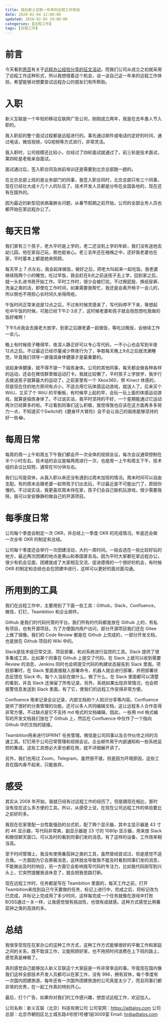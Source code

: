 ```yaml
---
title: 我在新义互联一年来的远程工作体验
date: 2020-02-04 12:00:00
updated: 2020-02-05 19:00:00
categories: [远程工作]
tags: [远程工作]
---
```


# 前言

今天看到[思否](https://segmentfault.com)有关于[远程办公经验分享的征文活动](https://segmentfault.com/a/1190000021660147)，而我们公司从成立之初就采用了远程工作这种形式，所以我想借着这个机会，谈一谈自己这一年来的远程工作体验，希望能够对想要尝试远程办公的朋友们有所帮助。

 <!--more-->

# 入职

新义互联是一个年轻的移动互联网广告公司，刚刚成立两年，我是在去年愚人节入职的。

我入职前的整个面试过程都是远程进行的。事先通过邮件或电话约定好的时间，通过电话，微信视频，QQ视频等方式进行，非常灵活。

我入职时，公司规模还比较小，仅经过了四轮面试就通过了，前三轮是技术面试，第四轮是老板亲自面试。

面试通过后，签入职合同及岗前培训还是需要到北京总部跑一趟的。

在北京总部上班的是业务部门的同事，我签入职合同时，北京总部只有三个同事，现在已经壮大成十几个人的队伍了。技术开发人员都是分布在全国各地的，现在还有在国外的。

因为最近的新型冠状病毒肺炎问题，从春节假期之前开始，公司的全部业务人员也都开始在家远程办公了。

# 每天日常

我们家有三个孩子，老大平时是上学的，老二还没到上学的年龄，我们没有送他去幼儿园，他在家自己玩，倒也挺省心。老三去年还在襁褓之中，还好我老婆也在家，平时基本上都是她来照顾。

每天早上 7 点左右，我会起床做饭，做好之后，把老大叫起来一起吃饭。我老婆继续陪两个小的睡觉。吃过早饭，我会赶在8点之前送孩子去上学，回到家之后，就一头扎进书房开始工作。平时工作时，很少会被打扰。不过擦屁股、换纸尿裤、洗澡之类的活，即使在工作时间，如果需要我帮忙，我还是会离开椅子一会儿的，所以倒也不用担心长时间久坐得痔疮。

午饭时间正常来说是12点之后，不过有时候灵感来了，写代码停不下来，等想起吃中午饭的时候，可能已经下午2-3点了，这时候老婆和孩子就会抱怨想吃我做的饭好难啊！

下午5点我会去接老大放学，到家之后跟老婆一起做饭，等吃过晚饭，会继续工作一会儿。

晚上有时候孩子睡得早，夜深人静正好可以专心写代码，一不小心也会写到半夜12点之后。不过最近已经尽量减少熬夜行为了，争取每天晚上9点之后就洗漱睡觉，毕竟我们领导一直强调身体健康才是最重要的。

说起身体健康，就不得不提一下锻炼身体。公司的其他同事，每天都会做各种各样的运动，还会在微信群里做运动打卡。我就比较懒了，平时孩子上学放学，我步行去接送孩子就算最大的运动了。之前家里有一个 Xbox360，带 Kinect 体感的，但是现在住的地方房间有点小，不适合用它玩体感运动游戏，就送人了。后来买个 WiiU，又买了个 WiiU 的平衡板，有时候早上起的早，会玩一玩上面的体感运动游戏，就算是锻炼身体了。不过说实话，我平时坚持的不好，一个星期能通过它运动两次已经算多的啦。不过看到同事们这么积极，我觉得我也应该在这方面再多多努力一点，不知道买个Switch的《健身环大冒险》会不会让自己的锻炼能够坚持的好一些😂。

# 每周日常

每周的周一上午和周五下午我们都会开一次全体的视频会议，每次会议通常控制在半个小时左右。技术组的会议是每两周进行一次，也是周一上午和周五下午，技术组的会议比较短，通常在10分钟左右。

我们公司是双休，从我入职以来还没有遇到过周末加班的情况。周末时间可以自由支配。有的周末会跟老婆一起带孩子们出去玩，不过最近是不可能出门了，原因你懂的。不过说实话，我更喜欢周末待在家，孩子们会自己联机玩游戏，很少需要我陪，我可以安安静静的做自己的开源项目。

# 每季度日常

公司每个季度会制定一次 OKR，并总结上一季度 OKR 的完成情况。年底还会做一次全年 OKR 的制定和总结。

公司每个季度还会举行一次团建活动，大约一周时间。一般会选在一些比较好玩的地方，最近两次团建的地点是黄山和泰国普吉岛。因为平时大家都在家远程办公，很少有机会见面，团建就成了大家相互交流，促进感情的一个很好的机会，有时候 OKR 的制定和总结也会在团建中进行，这样可以更好的面对面沟通。

# 所用到的工具

我们在远程工作中，主要用到了下面一些工具：Github，Slack，Confluence，微信，钉钉，Teambition 和企业邮件。

Github 是我们的代码托管的平台。我们所有的代码都是放在 Github 上的，有私有项目，也有开源项目。为了方便国内用户访问，部分开源项目我们还在 Gitee 上做了镜像。我们的 Code Review 都是在 Github 上完成的，一部分开发文档，也是放在 Github 项目的 Wiki 中的。

Slack是技术组日常交流、项目部署，和对系统进行监控的工具。Slack 提供了很多集成工具，比如某个同事在 Github 上提交了代码，在 Slack 上就可以收到需要 Review 的消息，Jenkins 同时也会把提交代码的构建状态报告到 Slack 里面。项目部署时，在 Slack 里面直接敲入部署命令，机器人就会进行部署，并把部署状态反馈在 Slack 中。每个人当前在做什么，做了什么，在 Slack 里面都可以清楚的看到，并且 Slack 还保留了所有记录。另外，系统如果出现异常情况，也会把报警信息发送到 Slack 里面。有了它，使我们的远程工作变得非常方便。

Confluence 用来记录会议记录，内部文档和个人知识分享等内容。Confluence提供了很好的分类管理的功能，还可以多人共同编辑文档，这让远程多人合作变得非常方便。不过缺点是它不支持 md 格式的文档编辑，因此，一些用 md 格式编写的开发文档我们放在了 Github 上，然后在 Confluence 中仅作了一个指向 Github 中的文档的链接。

Teambition用来进行SPRINT 任务管理。微信是公司同事以及合作伙伴之间的沟通工具。钉钉用于公司日常管理和视频会议。企业邮件用于内部通知和一些系统监控的集成。这些工具想必大家也都在用，就不详细展开讲了。

另外，我们也用过 Zoom，Telegram，虽然很不错，但是因为环境原因，这些工具在国内香不起来，只能放弃。

# 感受

其实从 2008 年开始，我就已经有过远程工作的经历了。但是跟现在相比，那时没有现在这么多方便的工具。所以，从感受上说，在现在公司远程工作的体验要比之前好的多。

我现在在家里配一台性能强劲的台式机，配了两个显示器，其中主显示器是 43 寸的 4K 显示器，写代码非常爽，副显示器是 23 寸的 1080p 显示器，用来放 Slack 和微信聊天窗口，可以及时的看到同事们发的消息。有了这样的设备，工作效率相当高。

至于时间管理上，我没有使用番茄钟之类的工具，虽然曾经尝试过，但是感觉不适合我。一方面因为它会屏蔽消息，这样就会导致我不能及时看到同事们发的消息，不能做出及时的响应，另一方面它会影响我写代码的专注力，比如我代码刚写到兴头上，它突然提醒我该休息了，就会把我思路打断。

现在远程工作时，任务都是写在 Teambition 里面的，每天工作之前，打开 Teambition来找到自己今天要做的任务，标记上进行中，完成之后，将标记改为已完成，并标记上完成用了多少时间，这样每完成一个任务就像在游戏中打败BOSS通过一关一样，让我感觉很有挑战性，也很有成就感。这种方式感觉比用番茄钟之类的高效的多。

# 总结

我很享受现在在家办公的这种工作方式，这种工作方式能够很好的平衡工作和家庭之间的关系，既不耽误工作，又能照顾好家，也不用把时间浪费在上下班的路上，感觉真是棒极了。

真的感觉自己能够加入新义互联这个大家庭是一件非常幸运的事。毕竟现在国内像我们这样全部技术开发人员都可以在家工作，没有 996，拥有双休，每个季度有一次国内团建旅游，每年还有一次国外团建旅游的公司真是太少了，而且同事们都非常的优秀，在一起工作真的特别开心。

最后，打个广告，如果你对我们的工作感兴趣，想尝试远程工作，欢迎加入。

公司名称：新义互联（北京）科技有限公司
公司官网：https://adtalos.com
公司总部：北京市朝阳区北土城东路4号院1号楼1层3009室
Email: [hr@adtalos.com](mailto:hr@adtalos.com)
